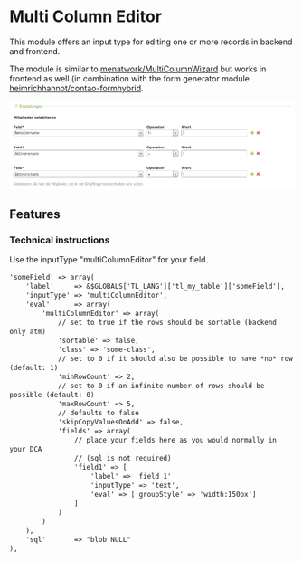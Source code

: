 # Multi Column Editor

This module offers an input type for editing one or more records in backend and frontend.

The module is similar to [menatwork/MultiColumnWizard](https://github.com/menatwork/MultiColumnWizard) but works in frontend as well (in combination with the form generator module [heimrichhannot/contao-formhybrid](https://github.com/heimrichhannot/contao-formhybrid ).

![alt text](./docs/screenshot.png "Demo in the backend")

## Features

### Technical instructions

Use the inputType "multiColumnEditor" for your field.

```
'someField' => array(
    'label'     => &$GLOBALS['TL_LANG']['tl_my_table']['someField'],
    'inputType' => 'multiColumnEditor',
    'eval'      => array(
        'multiColumnEditor' => array(
            // set to true if the rows should be sortable (backend only atm)
            'sortable' => false,
            'class' => 'some-class',
            // set to 0 if it should also be possible to have *no* row (default: 1)
            'minRowCount' => 2,
            // set to 0 if an infinite number of rows should be possible (default: 0)
            'maxRowCount' => 5,
            // defaults to false
            'skipCopyValuesOnAdd' => false,
            'fields' => array(
                // place your fields here as you would normally in your DCA
                // (sql is not required)
                'field1' => [
                	'label' => 'field 1'
                	'inputType' => 'text',
                	'eval' => ['groupStyle' => 'width:150px']
                ]
            )
        )
    ),
    'sql'       => "blob NULL"
),
```